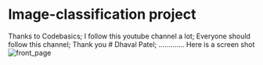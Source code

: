 # Image-classification project
Thanks to Codebasics;
I follow this youtube channel a lot;
Everyone should follow this channel;
Thank you # Dhaval Patel; .............
Here is a screen shot
![front_page](https://user-images.githubusercontent.com/59681131/107703462-de6e1900-6ce5-11eb-8c62-23ca903de9bd.PNG)
